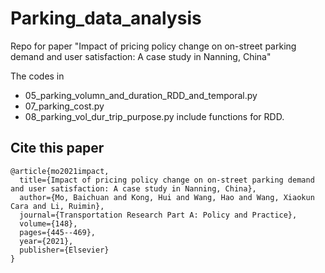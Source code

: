 # Parking_data_analysis
Repo for paper "Impact of pricing policy change on on-street parking demand and user satisfaction: A case study in Nanning, China"

The codes in 
* 05_parking_volumn_and_duration_RDD_and_temporal.py 
* 07_parking_cost.py
* 08_parking_vol_dur_trip_purpose.py
include functions for RDD.


## Cite this paper
```
@article{mo2021impact,
  title={Impact of pricing policy change on on-street parking demand and user satisfaction: A case study in Nanning, China},
  author={Mo, Baichuan and Kong, Hui and Wang, Hao and Wang, Xiaokun Cara and Li, Ruimin},
  journal={Transportation Research Part A: Policy and Practice},
  volume={148},
  pages={445--469},
  year={2021},
  publisher={Elsevier}
}
```
